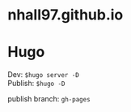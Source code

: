 # nhall97.github.io
# Hugo
Dev: `$hugo server -D`   
Publish: `$hugo -D`

publish branch: `gh-pages`